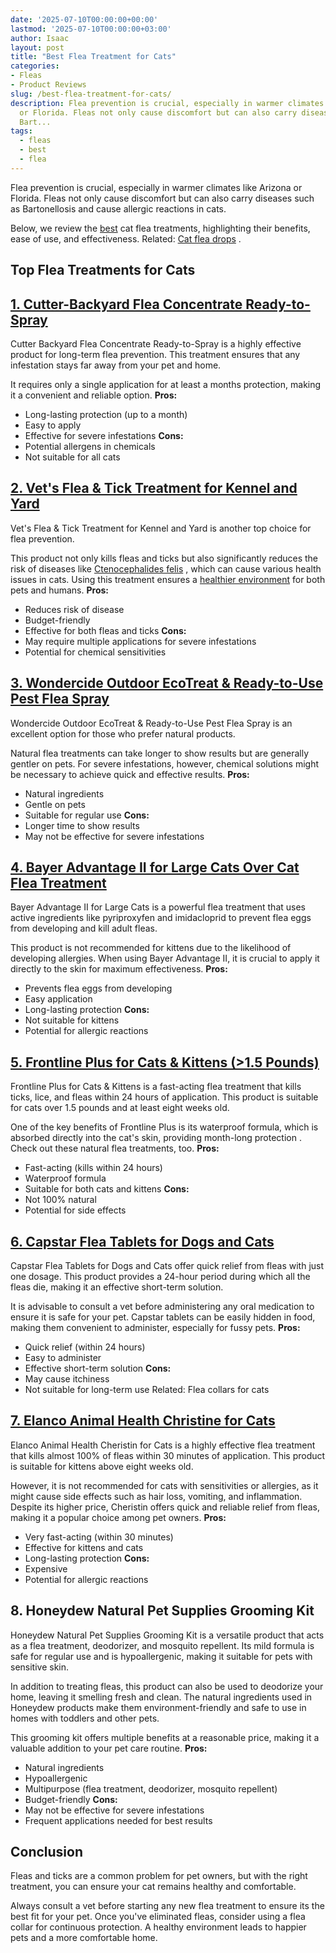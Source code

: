 ```yaml
---
date: '2025-07-10T00:00:00+00:00'
lastmod: '2025-07-10T00:00:00+03:00'
author: Isaac
layout: post
title: "Best Flea Treatment for Cats"
categories:
- Fleas
- Product Reviews
slug: /best-flea-treatment-for-cats/
description: Flea prevention is crucial, especially in warmer climates like Arizona
  or Florida. Fleas not only cause discomfort but can also carry diseases such as
  Bart...
tags: 
  - fleas
  - best
  - flea
---
```

Flea prevention is crucial, especially in warmer climates like Arizona or Florida. Fleas not only cause discomfort but can also carry diseases such as Bartonellosis and cause allergic reactions in cats.

Below, we review the [best](/posts/best-flea-collar-for-dogs/) cat flea treatments, highlighting their benefits, ease of use, and effectiveness. Related:
[Cat flea drops](https://pestpolicy.com/best-flea-drops-for-cats/)
.
## Top Flea Treatments for Cats
## [1. Cutter-Backyard Flea Concentrate Ready-to-Spray](https://www.amazon.com/dp/B000PGE032?th=1&linkCode=ll1&tag=p-policy-20&linkId=c7b45578922a0b55f3134d065ae6e212&language=en_US&ref_=as_li_ss_tl)
Cutter Backyard Flea Concentrate Ready-to-Spray is a highly effective product for long-term flea prevention. This treatment ensures that any infestation stays far away from your pet and home.

It requires only a single application for at least a months protection, making it a convenient and reliable option.
**Pros:**
- Long-lasting protection (up to a month)
- Easy to apply
- Effective for severe infestations
**Cons:**
- Potential allergens in chemicals
- Not suitable for all cats
## [2. Vet's Flea & Tick Treatment for Kennel and Yard](https://www.amazon.com/dp/B00393HSLY?th=1&linkCode=ll1&tag=p-policy-20&linkId=891b6f4f982ea01947aa049a94736fc6&language=en_US&ref_=as_li_ss_tl)
Vet's Flea & Tick Treatment for Kennel and Yard is another top choice for flea prevention.

This product not only kills fleas and ticks but also significantly reduces the risk of diseases like
[Ctenocephalides felis](https://journals.asm.org/doi/full/10.1128/IAI.00562-17)
, which can cause various health issues in cats. Using this treatment ensures a
[healthier environment](https://pestpolicy.com/best-flea-spray-for-yard/)
for both pets and humans.
**Pros:**
- Reduces risk of disease
- Budget-friendly
- Effective for both fleas and ticks
**Cons:**
- May require multiple applications for severe infestations
- Potential for chemical sensitivities
## [3. Wondercide Outdoor EcoTreat & Ready-to-Use Pest Flea Spray](https://www.amazon.com/dp/B074HZHPD9?&linkCode=ll1&tag=p-policy-20&linkId=3b6682b94061f6003f385a3198c3b489&language=en_US&ref_=as_li_ss_tl)
Wondercide Outdoor EcoTreat & Ready-to-Use Pest Flea Spray is an excellent option for those who prefer natural products.

Natural flea treatments can take longer to show results but are generally gentler on pets. For severe infestations, however, chemical solutions might be necessary to achieve quick and effective results.
**Pros:**
- Natural ingredients
- Gentle on pets
- Suitable for regular use
**Cons:**
- Longer time to show results
- May not be effective for severe infestations
## [4. Bayer Advantage II for Large Cats Over Cat Flea Treatment](https://www.amazon.com/dp/B004QBDO0M?th=1&linkCode=ll1&tag=p-policy-20&linkId=a51fc0f2dad2920b2b2abb0d6e8cb418&language=en_US&ref_=as_li_ss_tl)
Bayer Advantage II for Large Cats is a powerful flea treatment that uses active ingredients like pyriproxyfen and imidacloprid to
prevent flea eggs
from developing and kill adult fleas.

This product is not recommended for kittens due to the likelihood of developing allergies. When using Bayer Advantage II, it is crucial to apply it directly to the skin for maximum effectiveness.
**Pros:**
- Prevents flea eggs from developing
- Easy application
- Long-lasting protection
**Cons:**
- Not suitable for kittens
- Potential for allergic reactions
## [5. Frontline Plus for Cats & Kittens (>1.5 Pounds)](https://www.amazon.com/dp/B0002J1F7G?&linkCode=ll1&tag=p-policy-20&linkId=e9ff196913a776c43a3b4ff00f1f0942&language=en_US&ref_=as_li_ss_tl)
Frontline Plus for Cats & Kittens is a fast-acting flea treatment that kills ticks, lice, and fleas within 24 hours of application. This product is suitable for cats over 1.5 pounds and at least eight weeks old.

One of the key benefits of Frontline Plus is its waterproof formula, which is absorbed directly into the cat's skin, providing month-long protection
. Check out these
natural flea treatments,
too.
**Pros:**
- Fast-acting (kills within 24 hours)
- Waterproof formula
- Suitable for both cats and kittens
**Cons:**
- Not 100% natural
- Potential for side effects
## [6. Capstar Flea Tablets for Dogs and Cats](https://www.amazon.com/dp/B005Z6UL1M?&linkCode=ll1&tag=p-policy-20&linkId=0650bfce5ecee46e74459b057e9cc52a&language=en_US&ref_=as_li_ss_tl)
Capstar Flea Tablets for Dogs and Cats offer quick relief from fleas with just one dosage. This product provides a 24-hour period during which all the fleas die, making it an effective short-term solution.

It is advisable to consult a vet before administering any oral medication to ensure it is safe for your pet. Capstar tablets can be easily hidden in food, making them convenient to administer, especially for fussy pets.
**Pros:**
- Quick relief (within 24 hours)
- Easy to administer
- Effective short-term solution
**Cons:**
- May cause itchiness
- Not suitable for long-term use
Related:
Flea collars for cats
## [7. Elanco Animal Health Christine for Cats](https://www.amazon.com/dp/B00I9ZUL02?th=1&linkCode=ll1&tag=p-policy-20&linkId=5f4181564f2e71db53366cc17d80e00d&language=en_US&ref_=as_li_ss_tl)
Elanco Animal Health Cheristin for Cats is a highly effective flea treatment that kills almost 100% of fleas within 30 minutes of application. This product is suitable for kittens above eight weeks old.

However, it is not recommended for cats with sensitivities or allergies, as it might cause side effects such as hair loss, vomiting, and inflammation. Despite its higher price, Cheristin offers quick and reliable relief from fleas, making it a popular choice among pet owners.
**Pros:**
- Very fast-acting (within 30 minutes)
- Effective for kittens and cats
- Long-lasting protection
**Cons:**
- Expensive
- Potential for allergic reactions
## 8. Honeydew Natural Pet Supplies Grooming Kit
Honeydew Natural Pet Supplies Grooming Kit is a versatile product that acts as a flea treatment, deodorizer, and mosquito repellent. Its mild formula is safe for regular use and is hypoallergenic, making it suitable for pets with sensitive skin.

In addition to treating fleas, this product can also be used to deodorize your home, leaving it smelling fresh and clean. The natural ingredients used in Honeydew products make them environment-friendly and safe to use in homes with toddlers and other pets.

This grooming kit offers multiple benefits at a reasonable price, making it a valuable addition to your pet care routine.
**Pros:**
- Natural ingredients
- Hypoallergenic
- Multipurpose (flea treatment, deodorizer, mosquito repellent)
- Budget-friendly
**Cons:**
- May not be effective for severe infestations
- Frequent applications needed for best results
## Conclusion
Fleas and ticks are a common problem for pet owners, but with the right treatment, you can ensure your cat remains healthy and comfortable.

Always consult a vet before starting any new flea treatment to ensure its the best fit for your pet. Once you've eliminated fleas, consider using a flea collar for continuous protection. A healthy environment leads to happier pets and a more comfortable home.
